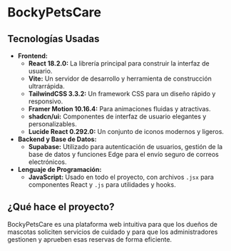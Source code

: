 
# BockyPetsCare

## Tecnologías Usadas

*   **Frontend:**
    *   **React 18.2.0:** La librería principal para construir la interfaz de usuario.
    *   **Vite:** Un servidor de desarrollo y herramienta de construcción ultrarrápida.
    *   **TailwindCSS 3.3.2:** Un framework CSS para un diseño rápido y responsivo.
    *   **Framer Motion 10.16.4:** Para animaciones fluidas y atractivas.
    *   **shadcn/ui:** Componentes de interfaz de usuario elegantes y personalizables.
    *   **Lucide React 0.292.0:** Un conjunto de iconos modernos y ligeros.
*   **Backend y Base de Datos:**
    *   **Supabase:** Utilizado para autenticación de usuarios, gestión de la base de datos y funciones Edge para el envío seguro de correos electrónicos.
*   **Lenguaje de Programación:**
    *   **JavaScript:** Usado en todo el proyecto, con archivos `.jsx` para componentes React y `.js` para utilidades y hooks.

## ¿Qué hace el proyecto?

BockyPetsCare es una plataforma web intuitiva para que los dueños de mascotas soliciten servicios de cuidado y para que los administradores gestionen y aprueben esas reservas de forma eficiente.
